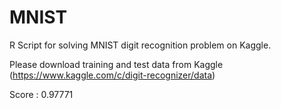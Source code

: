 # MNIST
R Script for solving MNIST digit recognition problem on Kaggle.

Please download training and test data from Kaggle (https://www.kaggle.com/c/digit-recognizer/data)

Score : 0.97771
